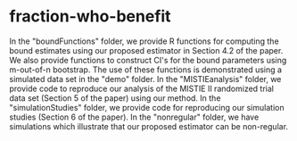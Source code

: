 # fraction-who-benefit

In the "boundFunctions" folder, we provide R functions for computing the bound estimates using our proposed estimator in Section 4.2 of the paper. We also provide functions to construct CI's for the bound parameters using m-out-of-n bootstrap. The use of these functions is demonstrated using a simulated data set in the "demo" folder. In the "MISTIEanalysis" folder, we provide code to reproduce our analysis of the MISTIE II randomized trial data set (Section 5 of the paper) using our method. In the "simulationStudies" folder, we provide code for reproducing our simulation studies (Section 6 of the paper). In the "nonregular" folder, we have simulations which illustrate that our proposed estimator can be non-regular.

